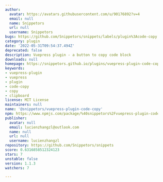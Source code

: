 ```yaml
---
author:
  avatar: https://avatars.githubusercontent.com/u/90176892?v=4
  email: null
  name: Snippetors
  url: null
  username: Snippetors
bugs: https://github.com/Snippetors/snippets/labels/plugin%3Acode-copy
category: plugin
date: '2022-05-31T09:54:37.494Z'
deprecated: false
description: Vuepress plugin - a button to copy code block
downloads: null
homepage: https://snippetors.github.io/plugins/vuepress-plugin-code-copy
keywords:
- vuepress-plugin
- vuepress
- plugin
- code-copy
- copy
- clipboard
license: MIT License
maintainers: null
name: '@snippetors/vuepress-plugin-code-copy'
npm: https://www.npmjs.com/package/%40snippetors%2Fvuepress-plugin-code-copy
publisher:
  avatar: null
  email: lucienzhangzl@outlook.com
  name: null
  url: null
  username: lucienzhangzl
repository: https://github.com/Snippetors/snippets
score: 0.6316858512324123
stars: 7
unstable: false
version: 1.1.3
watchers: 7

---
```


